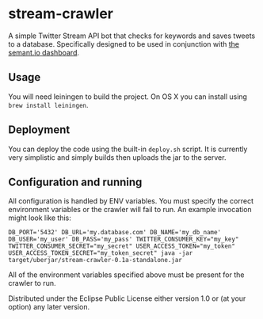 # stream-crawler

A simple Twitter Stream API bot that checks for keywords and saves tweets to a
database. Specifically designed to be used in conjunction with [the semant.io
dashboard](http://dash.semant.io).

## Usage

You will need leiningen to build the project. On OS X you can install using
`brew install leiningen`.

## Deployment

You can deploy the code using the built-in `deploy.sh` script. It is currently
very simplistic and simply builds then uploads the jar to the server.

## Configuration and running

All configuration is handled by ENV variables. You must specify the correct
environment variables or the crawler will fail to run. An example invocation
might look like this:

```
DB_PORT='5432' DB_URL='my.database.com' DB_NAME='my_db_name' DB_USER='my_user' DB_PASS='my_pass' TWITTER_CONSUMER_KEY="my_key" TWITTER_CONSUMER_SECRET="my_secret" USER_ACCESS_TOKEN="my_token" USER_ACCESS_TOKEN_SECRET="my_token_secret" java -jar target/uberjar/stream-crawler-0.1a-standalone.jar
```

All of the environment variables specified above must be present for the crawler
to run.

Distributed under the Eclipse Public License either version 1.0 or (at
your option) any later version.
